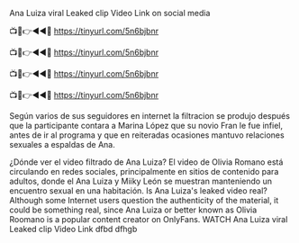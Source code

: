  Ana Luiza viral Leaked clip Video Link on social media

📺📱👉◄◄🔴 https://tinyurl.com/5n6bjbnr

📺📱👉◄◄🔴 https://tinyurl.com/5n6bjbnr

📺📱👉◄◄🔴 https://tinyurl.com/5n6bjbnr

📺📱👉◄◄🔴 https://tinyurl.com/5n6bjbnr

Según varios de sus seguidores en internet la filtracion se produjo después que la participante contara a Marina López que su novio Fran le fue infiel, antes de ir al programa y que en reiteradas ocasiones mantuvo relaciones sexuales a espaldas de Ana.

¿Dónde ver el video filtrado de Ana Luiza? El video de Olivia Romano está circulando en redes sociales, principalmente en sitios de contenido para adultos, donde el Ana Luiza y Miiky León se muestran manteniendo un encuentro sexual en una habitación.
Is Ana Luiza's leaked video real? Although some Internet users question the authenticity of the material, it could be something real, since Ana Luiza or better known as Olivia Roomano is a popular content creator on OnlyFans. WATCH Ana Luiza viral Leaked clip Video Link dfbd dfhgb
